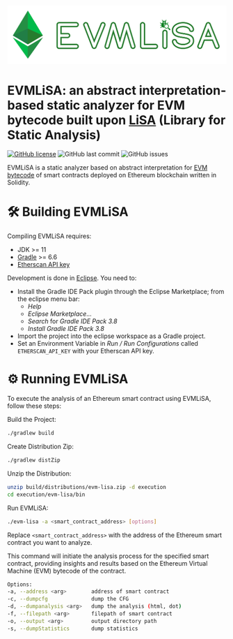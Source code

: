 <img src="logo/emv-lisa-logo-no-background.png">

# EVMLiSA: an abstract interpretation-based static analyzer for EVM bytecode built upon [LiSA](https://unive-ssv.github.io/lisa/) (Library for Static Analysis)


[![GitHub license](https://img.shields.io/github/license/lisa-analyzer/evm-lisa)](https://github.com/lisa-analyzer/evm-lisa/blob/master/LICENSE)
![GitHub last commit](https://img.shields.io/github/last-commit/lisa-analyzer/evm-lisa)
![GitHub issues](https://img.shields.io/github/issues-raw/lisa-analyzer/evm-lisa)

EVMLiSA is a static analyzer based on abstract interpretation for [EVM bytecode](https://www.ethervm.io/) of smart contracts deployed on Ethereum blockchain written in Solidity. 

# 🛠 Building EVMLiSA
Compiling EVMLiSA requires:
- JDK >= 11
- [Gradle](https://gradle.org/releases/) >= 6.6
- [Etherscan API key](https://etherscan.io/myapikey)

Development is done in [Eclipse](https://www.eclipse.org/downloads/).
You need to:
- Install the Gradle IDE Pack plugin through the Eclipse Marketplace; from the eclipse menu bar:
  - *Help*
  - *Eclipse Marketplace...*
  - *Search* for *Gradle IDE Pack 3.8*
  - *Install Gradle IDE Pack 3.8*
- Import the project into the eclipse workspace as a Gradle project.
- Set an Environment Variable in *Run / Run Configurations* called `ETHERSCAN_API_KEY` with your Etherscan API key.

# ⚙️ Running EVMLiSA
To execute the analysis of an Ethereum smart contract using EVMLiSA, follow these steps:

Build the Project:
```bash
./gradlew build
```

Create Distribution Zip:
```bash
./gradlew distZip
```

Unzip the Distribution:
```bash
unzip build/distributions/evm-lisa.zip -d execution
cd execution/evm-lisa/bin
```

Run EVMLiSA:
```bash
./evm-lisa -a <smart_contract_address> [options]
```
Replace `<smart_contract_address>` with the address of the Ethereum smart contract you want to analyze.

This command will initiate the analysis process for the specified smart contract, providing insights and results based on the Ethereum Virtual Machine (EVM) bytecode of the contract.

```bash
Options:
-a, --address <arg>        address of smart contract
-c, --dumpcfg              dump the CFG
-d, --dumpanalysis <arg>   dump the analysis (html, dot)
-f, --filepath <arg>       filepath of smart contract
-o, --output <arg>         output directory path
-s, --dumpStatistics       dump statistics
```
